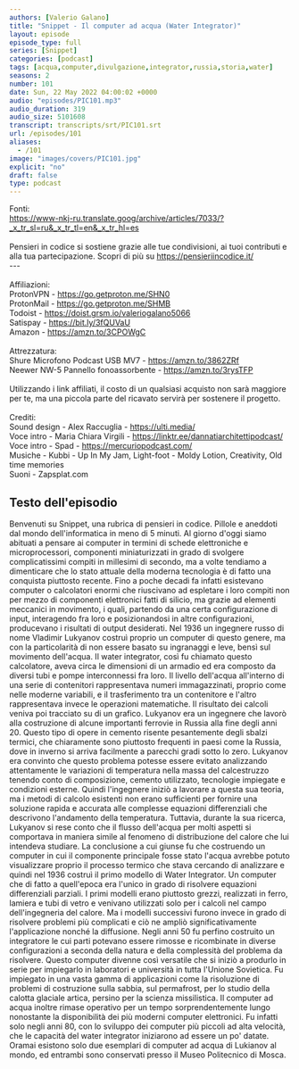 ```yaml
---
authors: [Valerio Galano]
title: "Snippet - Il computer ad acqua (Water Integrator)"
layout: episode
episode_type: full
series: [Snippet]
categories: [podcast]
tags: [acqua,computer,divulgazione,integrator,russia,storia,water]
seasons: 2
number: 101
date: Sun, 22 May 2022 04:00:02 +0000
audio: "episodes/PIC101.mp3"
audio_duration: 319
audio_size: 5101608
transcript: transcripts/srt/PIC101.srt
url: /episodes/101
aliases: 
  - /101
image: "images/covers/PIC101.jpg"
explicit: "no"
draft: false
type: podcast
---
```

Fonti: <br /><a href="https://www-nkj-ru.translate.goog/archive/articles/7033/?_x_tr_sl=ru&_x_tr_tl=en&_x_tr_hl=es" rel="noopener">https://www-nkj-ru.translate.goog/archive/articles/7033/?_x_tr_sl=ru&_x_tr_tl=en&_x_tr_hl=es</a><br /><br />Pensieri in codice si sostiene grazie alle tue condivisioni, ai tuoi contributi e alla tua partecipazione. Scopri di più su <a href="https://pensieriincodice.it/" rel="noopener">https://pensieriincodice.it/</a> <br />---<br /><br />Affiliazioni:<br />ProtonVPN - <a href="https://go.getproton.me/SHN0" rel="noopener">https://go.getproton.me/SHN0</a> <br />ProtonMail - <a href="https://go.getproton.me/SHMB" rel="noopener">https://go.getproton.me/SHMB</a> <br />Todoist - <a href="https://doist.grsm.io/valeriogalano5066" rel="noopener">https://doist.grsm.io/valeriogalano5066</a> <br />Satispay - <a href="https://bit.ly/3fQUVaU" rel="noopener">https://bit.ly/3fQUVaU</a> <br />Amazon - <a href="https://amzn.to/3CPOWgC" rel="noopener">https://amzn.to/3CPOWgC</a> <br /><br />Attrezzatura:<br />Shure Microfono Podcast USB MV7 - <a href="https://amzn.to/3862ZRf" rel="noopener">https://amzn.to/3862ZRf</a> <br />Neewer NW-5 Pannello fonoassorbente - <a href="https://amzn.to/3rysTFP" rel="noopener">https://amzn.to/3rysTFP</a> <br /><br />Utilizzando i link affiliati, il costo di un qualsiasi acquisto non sarà maggiore per te, ma una piccola parte del ricavato servirà per sostenere il progetto.<br /><br />Crediti:<br />Sound design - Alex Raccuglia - <a href="https://ulti.media/" rel="noopener">https://ulti.media/</a> <br />Voce intro - Maria Chiara Virgili - <a href="https://linktr.ee/dannatiarchitettipodcast/" rel="noopener">https://linktr.ee/dannatiarchitettipodcast/</a>  <br />Voce intro - Spad - <a href="https://mercuriopodcast.com/" rel="noopener">https://mercuriopodcast.com/</a> <br />Musiche - Kubbi - Up In My Jam, Light-foot - Moldy Lotion, Creativity, Old time memories<br />Suoni - Zapsplat.com

<!-- more -->

## Testo dell'episodio

Benvenuti su Snippet, una rubrica di pensieri in codice. Pillole e aneddoti dal mondo dell'informatica
in meno di 5 minuti.
Al giorno d'oggi siamo abituati a pensare ai computer in termini di schede elettroniche
e microprocessori, componenti miniaturizzati in grado di svolgere complicatissimi compiti
in millesimi di secondo, ma a volte tendiamo a dimenticare che lo stato attuale della moderna
tecnologia è di fatto una conquista piuttosto recente. Fino a poche decadi fa infatti esistevano
computer o calcolatori enormi che riuscivano ad espletare i loro compiti non per mezzo
di componenti elettronici fatti di silicio, ma grazie ad elementi meccanici in movimento,
i quali, partendo da una certa configurazione di input, interagendo fra loro e posizionandosi
in altre configurazioni, producevano i risultati di output desiderati. Nel 1936 un ingegnere
russo di nome Vladimir Lukyanov costruì proprio un computer di questo genere, ma con la particolarità
di non essere basato su ingranaggi e leve, bensì sul movimento dell'acqua. Il water
integrator, così fu chiamato questo calcolatore, aveva circa le dimensioni di un armadio ed
era composto da diversi tubi e pompe interconnessi fra loro. Il livello dell'acqua all'interno
di una serie di contenitori rappresentava numeri immagazzinati, proprio come nelle moderne
variabili, e il trasferimento tra un contenitore e l'altro rappresentava invece le operazioni
matematiche. Il risultato dei calcoli veniva poi tracciato su di un grafico. Lukyanov era
un ingegnere che lavorò alla costruzione di alcune importanti ferrovie in Russia alla
fine degli anni 20. Questo tipo di opere in cemento risente pesantemente degli sbalzi
termici, che chiaramente sono piuttosto frequenti in paesi come la Russia, dove in inverno si
arriva facilmente a parecchi gradi sotto lo zero. Lukyanov era convinto che questo
problema potesse essere evitato analizzando attentamente le variazioni di temperatura
nella massa del calcestruzzo tenendo conto di composizione, cemento utilizzato, tecnologie
impiegate e condizioni esterne. Quindi l'ingegnere iniziò a lavorare a questa sua teoria, ma
i metodi di calcolo esistenti non erano sufficienti per fornire una soluzione rapida e accurata
alle complesse equazioni differenziali che descrivono l'andamento della temperatura.
Tuttavia, durante la sua ricerca, Lukyanov si rese conto che il flusso dell'acqua per
molti aspetti si comportava in maniera simile al fenomeno di distribuzione del calore che
lui intendeva studiare. La conclusione a cui giunse fu che costruendo un computer in cui
il componente principale fosse stato l'acqua avrebbe potuto visualizzare proprio il processo
termico che stava cercando di analizzare e quindi nel 1936 costruì il primo modello
di Water Integrator. Un computer che di fatto a quell'epoca era l'unico in grado di risolvere
equazioni differenziali parziali. I primi modelli erano piuttosto grezzi, realizzati
in ferro, lamiera e tubi di vetro e venivano utilizzati solo per i calcoli nel campo dell'ingegneria
del calore. Ma i modelli successivi furono invece in grado di risolvere problemi più
complicati e ciò ne ampliò significativamente l'applicazione nonché la diffusione. Negli
anni 50 fu perfino costruito un integratore le cui parti potevano essere rimosse e ricombinate
in diverse configurazioni a seconda della natura e della complessità del problema da
risolvere. Questo computer divenne così versatile che si iniziò a produrlo in serie
per impiegarlo in laboratori e università in tutta l'Unione Sovietica. Fu impiegato
in una vasta gamma di applicazioni come la risoluzione di problemi di costruzione sulla
sabbia, sul permafrost, per lo studio della calotta glaciale artica, persino per la scienza
missilistica. Il computer ad acqua inoltre rimase operativo per un tempo sorprendentemente
lungo nonostante la disponibilità dei più moderni computer elettronici. Fu infatti solo
negli anni 80, con lo sviluppo dei computer più piccoli ad alta velocità, che le capacità
del water integrator iniziarono ad essere un po' datate. Oramai esistono solo due esemplari
di computer ad acqua di Lukianov al mondo, ed entrambi sono conservati presso il Museo
Politecnico di Mosca.

